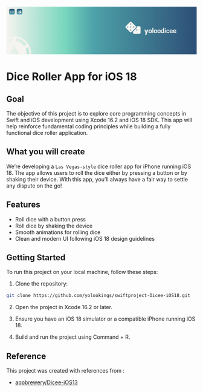 ![Yoloo Banner](Documentation/banner-yoloo.png)

# Dice Roller App for iOS 18

## Goal

The objective of this project is to explore core programming concepts in Swift and iOS development using Xcode 16.2 and iOS 18 SDK. This app will help reinforce fundamental coding principles while building a fully functional dice roller application.

## What you will create

We’re developing a `Las Vegas-style` dice roller app for iPhone running iOS 18. The app allows users to roll the dice either by pressing a button or by shaking their device. With this app, you’ll always have a fair way to settle any dispute on the go!

## Features

- Roll dice with a button press
- Roll dice by shaking the device
- Smooth animations for rolling dice
- Clean and modern UI following iOS 18 design guidelines

## Getting Started

To run this project on your local machine, follow these steps:

1. Clone the repository:

```bash
git clone https://github.com/yolookings/swiftproject-Dicee-iOS18.git
```

2. Open the project in Xcode 16.2 or later.

3. Ensure you have an iOS 18 simulator or a compatible iPhone running iOS 18.

4. Build and run the project using Command + R.

## Reference

This project was created with references from :

- <a href="https://github.com/appbrewery/Dicee-iOS13" target="_blank">appbrewery/Dicee-iOS13</a>
